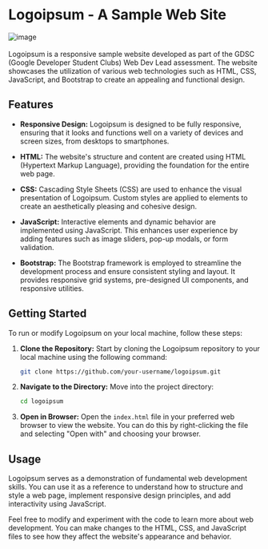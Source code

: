 # Logoipsum - A Sample Web Site


![image](https://github.com/drbenjaminlouis/GSDC/assets/64739511/190d89f3-a371-4ff4-9857-d8a77d023f1a)
<br>
<br>
Logoipsum is a responsive sample website developed as part of the GDSC (Google Developer Student Clubs) Web Dev Lead assessment. The website showcases the utilization of various web technologies such as HTML, CSS, JavaScript, and Bootstrap to create an appealing and functional design.


## Features

-   **Responsive Design:** Logoipsum is designed to be fully responsive, ensuring that it looks and functions well on a variety of devices and screen sizes, from desktops to smartphones.
    
-   **HTML:** The website's structure and content are created using HTML (Hypertext Markup Language), providing the foundation for the entire web page.
    
-   **CSS:** Cascading Style Sheets (CSS) are used to enhance the visual presentation of Logoipsum. Custom styles are applied to elements to create an aesthetically pleasing and cohesive design.
    
-   **JavaScript:** Interactive elements and dynamic behavior are implemented using JavaScript. This enhances user experience by adding features such as image sliders, pop-up modals, or form validation.
    
-   **Bootstrap:** The Bootstrap framework is employed to streamline the development process and ensure consistent styling and layout. It provides responsive grid systems, pre-designed UI components, and responsive utilities.
    

## Getting Started

To run or modify Logoipsum on your local machine, follow these steps:

 1. **Clone the Repository:** Start by cloning the Logoipsum repository to your local machine using the following command:
    ```bash
    git clone https://github.com/your-username/logoipsum.git
    ```
2. **Navigate to the Directory:** Move into the project directory:
    
    ```bash
    cd logoipsum
    ```
3.  **Open in Browser:** Open the `index.html` file in your preferred web browser to view the website. You can do this by right-clicking the file and selecting "Open with" and choosing your browser.
    

## Usage

Logoipsum serves as a demonstration of fundamental web development skills. You can use it as a reference to understand how to structure and style a web page, implement responsive design principles, and add interactivity using JavaScript.

Feel free to modify and experiment with the code to learn more about web development. You can make changes to the HTML, CSS, and JavaScript files to see how they affect the website's appearance and behavior.

